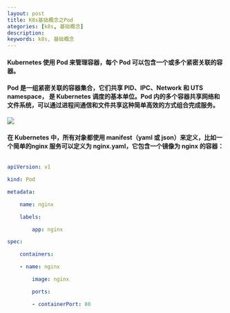 ```yaml
---
layout: post  
title: K8s基础概念之Pod  
ategories: [k8s, 基础概念]  
description:   
keywords: k8s, 基础概念  
---
```


#### Kubernetes 使用 Pod 来管理容器，每个 Pod 可以包含一个或多个紧密关联的容器。

#### Pod 是一组紧密关联的容器集合，它们共享 PID、IPC、Network 和 UTS namespace， 是 Kubernetes 调度的基本单位。Pod 内的多个容器共享网络和文件系统，可以通过进程间通信和文件共享这种简单高效的方式组合完成服务。
![](https://taojintianxia.github.io/images/posts/k8s/K8s_Pod_1.png)  

#### 在 Kubernetes 中，所有对象都使用 manifest（yaml 或 json）来定义，比如一个简单的nginx 服务可以定义为 nginx.yaml，它包含一个镜像为 nginx 的容器：

```yaml

apiVersion: v1

kind: Pod

metadata:

    name: nginx

    labels:

        app: nginx

spec:

    containers:

    - name: nginx

    	image: nginx

    	ports:

    	- containerPort: 80

```
